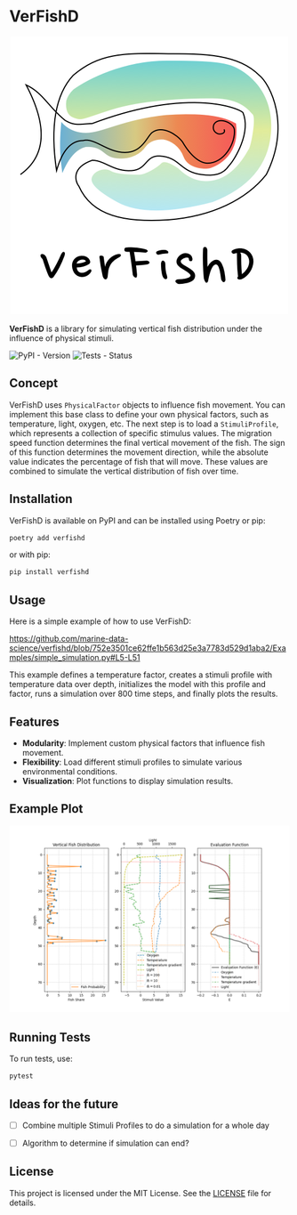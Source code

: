 # VerFishD
<p align="center">
  <img src="/images/logo/square_logo.png" alt="Logo of VerFishD">
</p>

**VerFishD** is a library for simulating vertical fish distribution under the influence of physical stimuli.

![PyPI - Version](https://img.shields.io/pypi/v/verfishd)
![Tests - Status](https://github.com/marine-data-science/verfishd/actions/workflows/pytest.yml/badge.svg)

## Concept

VerFishD uses `PhysicalFactor` objects to influence fish movement. You can implement this base class to define your own physical factors, such as temperature, light, oxygen, etc. The next step is to load a `StimuliProfile`, which represents a collection of specific stimulus values. The migration speed function determines the final vertical movement of the fish. The sign of this function determines the movement direction, while the absolute value indicates the percentage of fish that will move. These values are combined to simulate the vertical distribution of fish over time.

## Installation

VerFishD is available on PyPI and can be installed using Poetry or pip:

```bash
poetry add verfishd
```

or with pip:

```bash
pip install verfishd
```

## Usage

Here is a simple example of how to use VerFishD:

https://github.com/marine-data-science/verfishd/blob/752e3501ce62ffe1b563d25e3a7783d529d1aba2/Examples/simple_simulation.py#L5-L51

This example defines a temperature factor, creates a stimuli profile with temperature data over depth, initializes the model with this profile and factor, runs a simulation over 800 time steps, and finally plots the results.

## Features

- **Modularity**: Implement custom physical factors that influence fish movement.
- **Flexibility**: Load different stimuli profiles to simulate various environmental conditions.
- **Visualization**: Plot functions to display simulation results.

## Example Plot

![Example plot of the simulation](images/example_plot.png)

## Running Tests

To run tests, use:

```bash
pytest
```

## Ideas for the future
- [ ] Combine multiple Stimuli Profiles to do a simulation for a whole day
- [ ] Algorithm to determine if simulation can end?


## License

This project is licensed under the MIT License. See the [LICENSE](LICENSE) file for details.
